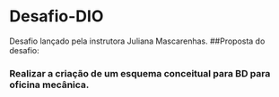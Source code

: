 # Desafio-DIO
Desafio lançado pela instrutora Juliana Mascarenhas.
##Proposta do desafio:
### Realizar a criação de um esquema conceitual para BD para oficina mecânica.
